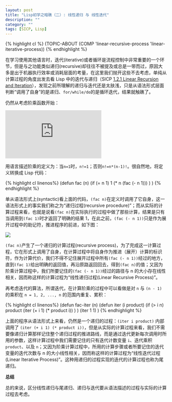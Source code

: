 ```yaml
---
layout: post
title: "Lisp初学之暗礁（二）: 线性递归 与 线性迭代"
description: ""
category: ""
tags: [SICP, Lisp]
---
```


{% highlight cl %}
(TOPIC-ABOUT (COMP 'linear-recursive-process 'linear-iterative-process))
{% endhighlight %}

在学习使用其他语言时，迭代(iterative)或者循环是流程控制中非常重要的一个环节，但是与之功能类似递归(recursive)却往往不被提及或总是一带而过，原因大多是出于机器执行效率或消耗层面的考量，在这里我们抛开这些不去考虑，单纯从计算过程的角度出发去看 Lisp 中的迭代与递归（SICP [1.2.1  Linear Recursion and Iteration](http://sniky.github.io/extra/sicp/book-Z-H-11.html#%_sec_1.2.1)），发现之前所理解的递归与迭代还是太肤浅，只是从语法形式层面判断“调用了自身”的是递归、`for/while/do`的是循环迭代，结果就触礁了。

仍然从考虑阶乘函数开始：

![](http://latex.codecogs.com/svg.latex?n%21%20%3D%20n%20%5Ccdot%20%28n%20-%201%29%20%5Ccdot%20%28n%20-%202%29%20%5Ccdot%20%5Ccdot%20%5Ccdot%203%20%5Ccdot%202%5Ccdot%201)

用语言描述阶乘的定义为：当`n=1`时，`n!=1`；否则`n!=n*(n-1)!`。很自然地，将定义转换成 Lisp 代码：

{% highlight cl linenos%}
(defun fac (n)
	(if (= n 1)
		1
		(* n (fac (- n 1)))
	)
)
{% endhighlight %}

单从语法形式上(syntactic)看上面的代码，`(fac n)`在定义时调用了它自身，这一语法形式上的事实我们称之为“递归过程(recursive procedure)”；而从实际的计算过程来看，也就是说看`(fac n)`在实际执行的过程中做了那些计算，结果是只有当调用到`(fac 1)`时才返回了明确的结果 1，在此之前，`(fac (- n 1))`只是作为展开过程中的助记符，推进程序的前进，如下图：

![](http://sniky.github.io/extra/sicp/ch1-Z-G-7.gif)

`(fac n)`产生了一个递归的计算过程(recursive process)，为了完成这一计算过程，它在形式上调用了自身，在计算过程中将自身作为推进（展开）计算的标识符，作为计算代价，我们不得不记住展开过程中所有`(fac (- n 1))`经过的地方，直到`(fac 1)`给出明确的返回值，再沿原路返回回去，得到`(fac n)`的值；又因为阶乘计算过程中，我们所要记住的`(fac (- n 1))`经过的路径与 n 的大小存在线性相关，因而称这样的计算过程为“<span class='emp'>线性递归过程(Linear Recursive Process)</span>”。

再考虑迭代的算法，所谓迭代，在计算阶乘的过程中可以看做是对 `n` 与 `(n - 1)` 的乘积在 `n = 1, 2, ..., n` 的范围内重复、累积：

{% highlight cl linenos%}
(defun fac-iter (n)
	(defun iter (i product)
		(if (> i n)
			product
			(iter (+ i 1) (* product i))
		)
	)
	(iter 1 1)
)
{% endhighlight %}

上面的程序从语法形式上来看，仍然是一个递归的过程：`(iter i product)` 内部调用了 `(iter (+ i 1) (* product i))`，但是从实际的计算过程来看，我们不需要像递归计算那样记住整个递归过程的推进路线，而是通过迭代更新每次调用时所用的参数，这样计算过程中我们需要记住的只有迭代计数变量 `i`、迭代乘积 `product`、以及 `n`；又因为阶乘计算过程中，所用的计算步骤或者所要记住的迭代变量的迭代次数与 n 的大小线性相关，因而称这样的计算过程为“<span class="emp">线性迭代过程(Linear Iterative Process)</span>”。这种用递归的过程实现的迭代的计算过程也称为<span class="emp">尾递归</span>。

**总结**

总的来说，区分线性递归与尾递归、递归与迭代要从语法描述的过程与实际的计算过程去考虑。